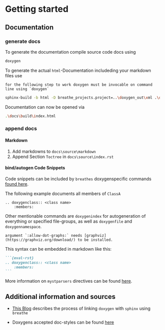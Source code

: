 Getting started
===============

## Documentation

### generate docs
To generate the documentation compile source code docs using

```bash
doxygen
```

To generate the actual `html`-Documentation includeding your markdown files use

```{note} 
for the following step to work doxygen must be invocable on command line using `doxygen`
```

```bash
sphinx-build -b html -D breathe_projects.project=..\doxygen_out\xml .\docs\source\ ..\build
```

Documentation can now be opened via
```bash
.\docs\build\index.html
```

### append docs

#### Markdown

1. Add markdowns to `docs\source\markdown`
1. Append Section `Toctree` in `docs\source\index.rst`

#### bind/autogen Code Snippets

Code snippets can be included by `breathes` doxygenspecific commands [found here](https://breathe.readthedocs.io/en/latest/directives.html).

The following example documents all members of `ClassA` 
```
.. doxygenclass:: <class name>
    :members:
```

Other mentionable commands are `doxygenindex` for autogeneration of everything or specified file-groups, as well as `doxygenfile` and `doxygennamespace`. 

```{note}
argument `:allow-dot-graphs:` needs [graphviz](https://graphviz.org/download/) to be installed.
```

This syntax can be embedded in markdown like this:

`````markdown
```{eval-rst}
.. doxygenclass:: <class name>
    :members:
``` 
`````
More information on `mystparsers` directives can be found [here](https://myst-parser.readthedocs.io/en/latest/syntax/roles-and-directives.html).

## Additional information and sources

- [This Blog](https://devblogs.microsoft.com/cppblog/clear-functional-c-documentation-with-sphinx-breathe-doxygen-cmake/) describes the process of linking `doxygen` with `sphinx` using `breathe`

- Doxygens accepted doc-styles can be found [here](https://www.doxygen.nl/manual/docblocks.html)
